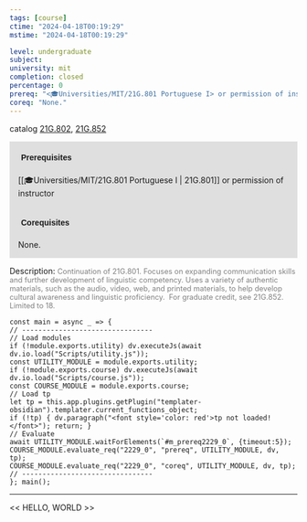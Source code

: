 ```yaml
---
tags: [course]
ctime: "2024-04-18T00:19:29"
mstime: "2024-04-18T00:19:29"

level: undergraduate
subject: 
university: mit
completion: closed
percentage: 0
prereq: "<🎓Universities/MIT/21G.801 Portuguese I> or permission of instructor"
coreq: "None."
---
```


catalog [21G.802](http://student.mit.edu/catalog/m21Gh.html#21G.802), [21G.852](http://student.mit.edu/catalog/m21Gh.html#21G.852)

<span style="display: block; padding: 15px; background-color: rgb(100, 100, 100, 0.2);"><font id="m_prereq2229_0" style="display: block; font-family: Arial, sans-serif; font-weight: bold; padding: 5px">Prerequisites</font><br><span id="prereq2229_0">[[🎓Universities/MIT/21G.801 Portuguese I | 21G.801]] or permission of instructor</span></span>
<span style="display: block; padding: 15px; background-color: rgb(100, 100, 100, 0.2);"><font id="m_coreq2229_0" style="display: block; font-family: Arial, sans-serif; font-weight: bold; padding: 5px">Corequisites</font><br><span id="coreq2229_0">None.</span></span>

<font style="">Description:</font>
<font style="color: grey; font-size: 0.8rem;">Continuation of 21G.801. Focuses on expanding communication skills and further development of linguistic competency. Uses a variety of authentic materials, such as the audio, video, web, and printed materials, to help develop cultural awareness and linguistic proficiency.  For graduate credit, see 21G.852. Limited to 18.</font>

```dataviewjs
const main = async _ => {
// --------------------------------
// Load modules
if (!module.exports.utility) dv.executeJs(await dv.io.load("Scripts/utility.js"));
const UTILITY_MODULE = module.exports.utility;
if (!module.exports.course) dv.executeJs(await dv.io.load("Scripts/course.js"));
const COURSE_MODULE = module.exports.course;
// Load tp
let tp = this.app.plugins.getPlugin("templater-obsidian").templater.current_functions_object;
if (!tp) { dv.paragraph("<font style='color: red'>tp not loaded!</font>"); return; }
// Evaluate
await UTILITY_MODULE.waitForElements(`#m_prereq2229_0`, {timeout:5});
COURSE_MODULE.evaluate_req("2229_0", "prereq", UTILITY_MODULE, dv, tp);
COURSE_MODULE.evaluate_req("2229_0", "coreq", UTILITY_MODULE, dv, tp);
// --------------------------------
}; main();
```

---

<< HELLO, WORLD >>
